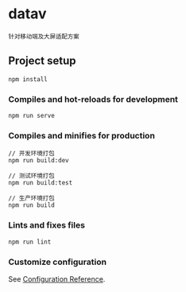 # datav
```
针对移动端及大屏适配方案
```
## Project setup
```
npm install
```

### Compiles and hot-reloads for development
```
npm run serve
```

### Compiles and minifies for production
```
// 开发环境打包
npm run build:dev

// 测试环境打包
npm run build:test

// 生产环境打包
npm run build
```

### Lints and fixes files
```
npm run lint
```

### Customize configuration
See [Configuration Reference](https://cli.vuejs.org/config/).
